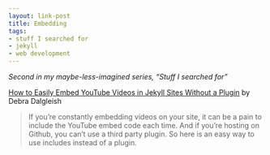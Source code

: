 ```yaml
---
layout: link-post
title: Embedding
tags:
- stuff I searched for
- jekyll
- web development
---
```


*Second in my maybe-less-imagined series, “Stuff I searched for”*

[How to Easily Embed YouTube Videos in Jekyll Sites Without a Plugin](http://www.adamwadeharris.com/how-to-easily-embed-youtube-videos-in-jekyll-sites-without-a-plugin/) by Debra Dalgleish

> If you’re constantly embedding videos on your site, it can be a pain to include the YouTube embed code each time. And if you’re hosting on Github, you can’t use a third party plugin. So here is an easy way to use includes instead of a plugin.